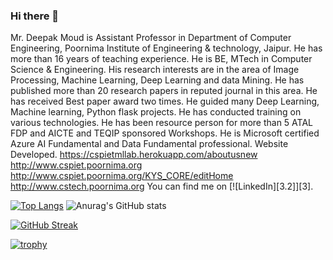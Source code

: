 ### Hi there 👋
Mr. Deepak Moud is Assistant Professor in Department of Computer Engineering, Poornima Institute of Engineering & technology, Jaipur. He has more than 16 years of teaching experience. He is BE, MTech in Computer Science & Engineering. His research interests are in the area of Image Processing, Machine Learning, Deep Learning and data Mining. He has published more than 20 research papers in reputed journal in this area. He has received Best paper award two times. He guided many Deep Learning, Machine learning, Python flask projects. He has conducted training on various technologies. He has been resource person for more than 5 ATAL FDP and AICTE and TEQIP sponsored Workshops. He is Microsoft certified Azure AI Fundamental and Data Fundamental professional.
Website Developed.
https://cspietmllab.herokuapp.com/aboutusnew                                                                                                                                                      
http://www.cspiet.poornima.org                                                                                                                                                                  
http://www.cspiet.poornima.org/KYS_CORE/editHome                                                                                                                                                
http://www.cstech.poornima.org
You can find me on  [![LinkedIn][3.2]][3].
<!-- Icons -->
[2.2]: https://raw.githubusercontent.com/MartinHeinz/MartinHeinz/master/linkedin-3-16.png (LinkedIn icon without padding)
<!-- Links to your social media accounts -->
[1]: https://twitter.com/deepakmoud
[2]: https://www.linkedin.com/in/deepakmoud/

[![Top Langs](https://github-readme-stats.vercel.app/api/top-langs/?username=deepakmoud)](https://github.com/anuraghazra/github-readme-stats)
![Anurag's GitHub stats](https://github-readme-stats.vercel.app/api?username=deepakmoud&count_private=true)

[![GitHub Streak](https://github-readme-streak-stats.herokuapp.com/?user=deepakmoud)](https://git.io/streak-stats)


[![trophy](https://github-profile-trophy.vercel.app/?username=deepakmoud)](https://github.com/ryo-ma/github-profile-trophy)


